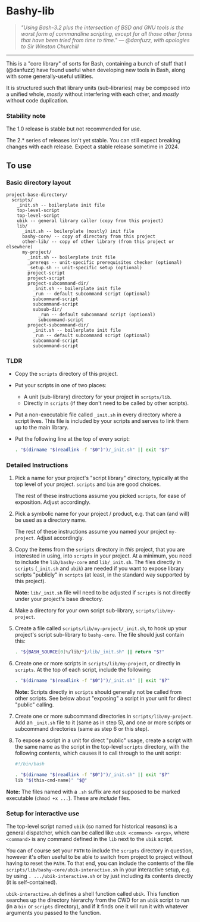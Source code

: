 Bashy-lib
=========

<blockquote><i>
"Using Bash-3.2 plus the intersection of BSD and GNU tools is the worst form
of commandline scripting, except for all those other forms that have been tried
from time to time." &mdash; @danfuzz, with apologies to Sir Winston Churchill
</i></blockquote>

- - - - - - - - - -

This is a "core library" of sorts for Bash, containing a bunch of stuff that
I (@danfuzz) have found useful when developing new tools in Bash, along with
some generally-useful utilities.

It is structured such that library units (sub-libraries) may be composed into a
unified whole, _mostly_ without interfering with each other, and _mostly_
without code duplication.

### Stability note

The 1.0 release is stable but not recommended for use.

The 2.* series of releases isn't yet stable. You can still expect breaking
changes with each release. Expect a stable release sometime in 2024.

## To use

### Basic directory layout

```
project-base-directory/
  scripts/
    _init.sh -- boilerplate init file
    top-level-script
    top-level-script
    ubik -- general library caller (copy from this project)
    lib/
      _init.sh -- boilerplate (mostly) init file
      bashy-core/ -- copy of directory from this project
      other-lib/ -- copy of other library (from this project or elsewhere)
      my-project/
        _init.sh -- boilerplate init file
        _prereqs -- unit-specific prerequisites checker (optional)
        _setup.sh -- unit-specific setup (optional)
        project-script
        project-script
        project-subcommand-dir/
          _init.sh -- boilerplate init file
          _run -- default subcommand script (optional)
          subcommand-script
          subcommand-script
          subsub-dir/
            _run -- default subcommand script (optional)
            subcommand-script
        project-subcommand-dir/
          _init.sh -- boilerplate init file
          _run -- default subcommand script (optional)
          subcommand-script
          subcommand-script
```

### TLDR

* Copy the `scripts` directory of this project.

* Put your scripts in one of two places:
  * A unit (sub-library) directory for your project in `scripts/lib`.
  * Directly in `scripts` (if they don't need to be called by other scripts).

* Put a non-executable file called `_init.sh` in every directory where a script
  lives. This file is included by your scripts and serves to link them up to the
  main library.

* Put the following line at the top of every script:

  ```bash
  . "$(dirname "$(readlink -f "$0")")/_init.sh" || exit "$?"
  ```

### Detailed Instructions

1. Pick a name for your project's "script library" directory, typically at the
   top level of your project. `scripts` and `bin` are good choices.

   The rest of these instructions assume you picked `scripts`, for ease of
   exposition. Adjust accordingly.

2. Pick a symbolic name for your project / product, e.g. that can (and will) be
   used as a directory name.

   The rest of these instructions assume you named your project `my-project`.
   Adjust accordingly.

3. Copy the items from the `scripts` directory in _this_ project, that you are
   interested in using, into `scripts` in your project. At a minimum, you need
   to include the `lib/bashy-core` and `lib/_init.sh`. The files directly in
   `scripts` (`_init.sh` and `ubik`) are needed if you want to expose library
   scripts "publicly" in `scripts` (at least, in the standard way supported by
   this project).

   **Note:** `lib/_init.sh` file will need to be adjusted if `scripts` is not
   directly under your project's base directory.

4. Make a directory for your own script sub-library, `scripts/lib/my-project`.

5. Create a file called `scripts/lib/my-project/_init.sh`, to hook up
   your project's script sub-library to `bashy-core`. The file should just
   contain this:

   ```bash
   . "${BASH_SOURCE[0]%/lib/*}/lib/_init.sh" || return "$?"
   ```

6. Create one or more scripts in `scripts/lib/my-project`, or directly in
   `scripts`. At the top of each script, include the following:

   ```bash
   . "$(dirname "$(readlink -f "$0")")/_init.sh" || exit "$?"
   ```

   **Note:** Scripts directly in `scripts` should generally not be called from
   other scripts. See below about "exposing" a script in your unit for direct
   "public" calling.

7. Create one or more subcommand directories in `scripts/lib/my-project`. Add
   an `_init.sh` file to it (same as in step 5), and one or more scripts or
   subcommand directories (same as step 6 or this step).

8. To expose a script in a unit for direct "public" usage, create a script with
   the same name as the script in the top-level `scripts` directory, with the
   following contents, which causes it to call through to the unit script:

   ```bash
   #!/bin/bash

   . "$(dirname "$(readlink -f "$0")")/_init.sh" || exit "$?"
   lib "$(this-cmd-name)" "$@"
   ```

**Note:** The files named with a `.sh` suffix are _not_ supposed to be marked
executable (`chmod +x ...`). These are _include_ files.

### Setup for interactive use

The top-level script named `ubik` (so named for historical reasons) is a
general dispatcher, which can be called like `ubik <command> <args>`, where
`<command>` is any command defined in the `lib` next to the `ubik` script.

You can of course set your `PATH` to include the `scripts` directory in
question, however it's often useful to be able to switch from project to project
without having to reset the `PATH`. To that end, you can include the contents
of the file `scripts/lib/bashy-core/ubik-interactive.sh` in your interactive
setup, e.g. by using `. .../ubik-interactive.sh` or by just including its
contents directly (it is self-contained).

`ubik-interactive.sh` defines a shell function called `ubik`. This function
searches up the directory hierarchy from the CWD for an `ubik` script to run (in
a `bin` or `scripts` directory), and if it finds one it will run it with
whatever arguments you passed to the function.
